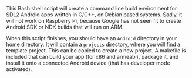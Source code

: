 This Bash shell script will create a command line build environment for SDL2 Android apps written in C/C++, on Debian based systems.  Sadly, it will not work on Raspberry Pi, because Google has not seen fit to create Android SDK or NDK builds that will run on ARM.

When this script finishes, you should have an `Android` directory in your home directory.  It will contain a `projects` directory, where you will find a template project.  This can be copied to create a new project.  A makefile is included that can build your app (for x86 and armeabi), package it, and install it onto a connected Android device (that has developer mode activated).
